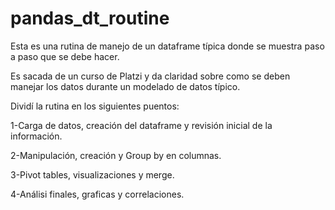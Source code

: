 # pandas_dt_routine
Esta es una rutina de manejo de un dataframe típica donde se muestra paso a paso que se debe hacer.

Es sacada de un curso de Platzi y da claridad sobre como se deben manejar los datos durante un modelado de datos típico.

Dividí la rutina en los siguientes puentos:

1-Carga de datos, creación del dataframe y revisión inicial de la información.

2-Manipulación, creación y Group by en columnas.

3-Pivot tables, visualizaciones y merge.

4-Análisi finales, graficas y correlaciones.
